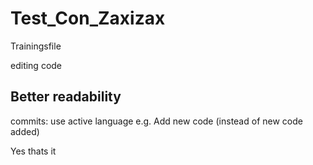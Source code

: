# Test_Con_Zaxizax
Trainingsfile

editing code

## Better readability
commits:
use active language
e.g. Add new code (instead of new code added)

Yes thats it
